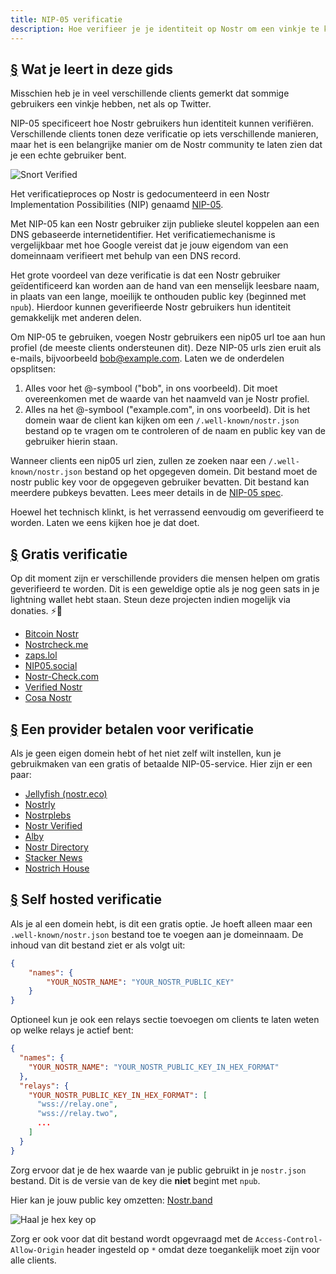 ```yaml
---
title: NIP-05 verificatie
description: Hoe verifieer je je identiteit op Nostr om een vinkje te krijgen en om het eenvoudiger te maken om je account te delen of vindbaar te maken.
---
```


## [§](#what-youll-learn) Wat je leert in deze gids

Misschien heb je in veel verschillende clients gemerkt dat sommige gebruikers een vinkje hebben, net als op Twitter.

NIP-05 specificeert hoe Nostr gebruikers hun identiteit kunnen verifiëren. Verschillende clients tonen deze verificatie op iets verschillende manieren, maar het is een belangrijke manier om de Nostr community te laten zien dat je een echte gebruiker bent.

![Snort Verified](/images/snort-verified.webp)

Het verificatieproces op Nostr is gedocumenteerd in een Nostr Implementation Possibilities (NIP) genaamd [NIP-05](https://github.com/nostr-protocol/nips/blob/master/05.md).

Met NIP-05 kan een Nostr gebruiker zijn publieke sleutel koppelen aan een DNS gebaseerde internetidentifier. Het verificatiemechanisme is vergelijkbaar met hoe Google vereist dat je jouw eigendom van een domeinnaam verifieert met behulp van een DNS record.

Het grote voordeel van deze verificatie is dat een Nostr gebruiker geïdentificeerd kan worden aan de hand van een menselijk leesbare naam, in plaats van een lange, moeilijk te onthouden public key (beginned met `npub`). Hierdoor kunnen geverifieerde Nostr gebruikers hun identiteit gemakkelijk met anderen delen.

Om NIP-05 te gebruiken, voegen Nostr gebruikers een nip05 url toe aan hun profiel (de meeste clients ondersteunen dit). Deze NIP-05 urls zien eruit als e-mails, bijvoorbeeld bob@example.com. Laten we de onderdelen opsplitsen:

1. Alles voor het @-symbool ("bob", in ons voorbeeld). Dit moet overeenkomen met de waarde van het naamveld van je Nostr profiel.
2. Alles na het @-symbool ("example.com", in ons voorbeeld). Dit is het domein waar de client kan kijken om een `/.well-known/nostr.json` bestand op te vragen om te controleren of de naam en public key van de gebruiker hierin staan.

Wanneer clients een nip05 url zien, zullen ze zoeken naar een `/.well-known/nostr.json` bestand op het opgegeven domein. Dit bestand moet de nostr public key voor de opgegeven gebruiker bevatten. Dit bestand kan meerdere pubkeys bevatten. Lees meer details in de [NIP-05 spec](https://github.com/nostr-protocol/nips/blob/master/05.md).

Hoewel het technisch klinkt, is het verrassend eenvoudig om geverifieerd te worden. Laten we eens kijken hoe je dat doet.

## [§](#free-verification) Gratis verificatie

Op dit moment zijn er verschillende providers die mensen helpen om gratis geverifieerd te worden. Dit is een geweldige optie als je nog geen sats in je lightning wallet hebt staan. Steun deze projecten indien mogelijk via donaties. ⚡🤙

-   [Bitcoin Nostr](https://bitcoinnostr.com/)
-   [Nostrcheck.me](https://nostrcheck.me)
-   [zaps.lol](https://zaps.lol/)
-   [NIP05.social](https://nip05.social)
-   [Nostr-Check.com](https://nostr-check.com/)
-   [Verified Nostr](https://verified-nostr.com/)
-   [Cosa Nostr](https://cosanostr.com)

## [§](#paid-verification) Een provider betalen voor verificatie

Als je geen eigen domein hebt of het niet zelf wilt instellen, kun je gebruikmaken van een gratis of betaalde  NIP-05-service. Hier zijn er een paar:

-   [Jellyfish (nostr.eco)](https://jellyfish.land/nip05)
-   [Nostrly](https://www.nostrly.com)
-   [Nostrplebs](https://nostrplebs.com)
-   [Nostr Verified](https://nostrverified.com)
-   [Alby](https://getalby.com)
-   [Nostr Directory](https://nostr.directory)
-   [Stacker News](https://stacker.news)
-   [Nostrich House](https://nostrich.house)

## [§](#self-hosted) Self hosted verificatie

Als je al een domein hebt, is dit een gratis optie. Je hoeft alleen maar een `.well-known/nostr.json` bestand toe te voegen aan je domeinnaam. De inhoud van dit bestand ziet er als volgt uit:

```json
{
    "names": {
        "YOUR_NOSTR_NAME": "YOUR_NOSTR_PUBLIC_KEY"
    }
}
```

Optioneel kun je ook een relays sectie toevoegen om clients te laten weten op welke relays je actief bent:

```json
{
  "names": {
    "YOUR_NOSTR_NAME": "YOUR_NOSTR_PUBLIC_KEY_IN_HEX_FORMAT"
  },
  "relays": {
    "YOUR_NOSTR_PUBLIC_KEY_IN_HEX_FORMAT": [
      "wss://relay.one",
      "wss://relay.two",
      ...
    ]
  }
}
```

Zorg ervoor dat je de hex waarde van je public gebruikt in je `nostr.json` bestand. Dit is de versie van de key die **niet** begint met `npub`.

Hier kan je jouw public key omzetten: [Nostr.band](https://nostr.band)

![Haal je hex key op](/images/get-hex-key.webp)

Zorg er ook voor dat dit bestand wordt opgevraagd met de `Access-Control-Allow-Origin` header ingesteld op `*` omdat deze toegankelijk moet zijn voor alle clients.
